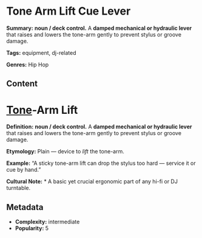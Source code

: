 # Tone Arm Lift Cue Lever

**Summary:** **noun / deck control.** A **damped mechanical or hydraulic lever** that raises and lowers the tone-arm gently to prevent stylus or groove damage.

**Tags:** equipment, dj-related

**Genres:** Hip Hop

## Content

# [Tone](../t/tone-arm.md)-Arm Lift

**Definition:** **noun / deck control.** A **damped mechanical or hydraulic lever** that raises and lowers the tone-arm gently to prevent stylus or groove damage.

**Etymology:** Plain — device to *lift* the tone-arm.

**Example:** “A sticky tone-arm lift can drop the stylus too hard — service it or cue by hand.”

**Cultural Note:** * A basic yet crucial ergonomic part of any hi-fi or DJ turntable.

## Metadata

- **Complexity:** intermediate
- **Popularity:** 5
